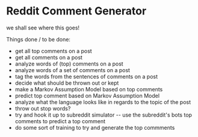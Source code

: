 # Reddit Comment Generator
we shall see where this goes!




Things done / to be done:

- get all top comments on a post
- get all comments on a post
- analyze words of (top) comments on a post
- analyze words of a set of comments on a post
- tag the words from the sentences of comments on a post
- decide what should be thrown out or kept
- make a Markov Assumption Model based on top comments
- predict top comment based on Markov Assumption Model
- analyze what the language looks like in regards to the topic of the post
- throw out stop words?
- try and hook it up to subreddit simulator
  -- use the subreddit's bots top comments to predict a top comment
- do some sort of training to try and generate the top commments
